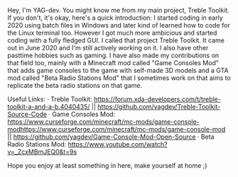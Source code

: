 Hey, I'm YAG-dev. You might know me from my main project, Treble Toolkit. If you don't, it's okay, here's a quick introduction:
I started coding in early 2020 using batch files in Windows and later kind of learned how to code for the Linux terminal too. However I got much more ambicious and started coding with a fully fledged GUI. I called that project Treble Toolkit. It came out in June 2020 and I'm still actively working on it. I also have other pasttime hobbies such as gaming. I have also made my contributions on that field too, mainly with a Minecraft mod called "Game Consoles Mod" that adds game consoles to the game with self-made 3D models and a GTA mod called "Beta Radio Stations Mod" that I sometimes work on that aims to replicate the beta radio stations on that game.

Useful Links:
· Treble Toolkit:
https://forum.xda-developers.com/t/treble-toolkit-a-and-a-b.4040435/ || https://github.com/yagdev/Treble-Toolkit-Source-Code
· Game Consoles Mod:
https://www.curseforge.com/minecraft/mc-mods/game-console-modhttps://www.curseforge.com/minecraft/mc-mods/game-console-mod || https://github.com/yagdev/Game-Console-Mod-Open-Source
· Beta Radio Stations Mod:
https://www.youtube.com/watch?v=_ZcxMBmJEQ0&t=9s

Hope you enjoy at least something in here, make yourself at home ;)
